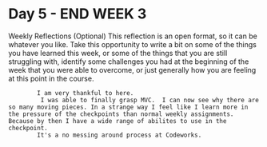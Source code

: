 # Day 5 - END WEEK 3

Weekly Reflections (Optional)
This reflection is an open format, so it can be whatever you like. Take this opportunity to write a bit on some of the things you have learned this week, or some of the things that you are still struggling with, identify some challenges you had at the beginning of the week that you were able to overcome, or just generally how you are feeling at this point in the course.

            I am very thankful to here.
             I was able to finally grasp MVC.  I can now see why there are so many moving pieces. In a strange way I feel like I learn more in the pressure of the checkpoints than normal weekly assignments. Because by then I have a wide range of abilites to use in the checkpoint.
            It's a no messing around process at Codeworks.